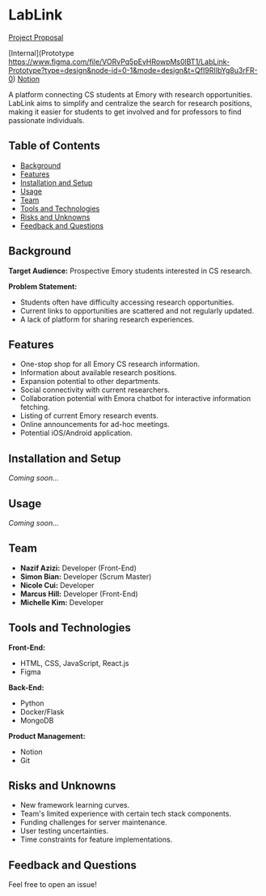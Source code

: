# LabLink

[Project Proposal](https://docs.google.com/presentation/d/1MUET9wXdNRrpPAVYPk73Sr6Xgsx1RuSuVASkQorBsf4/edit?usp=sharing)

[Internal](Prototype https://www.figma.com/file/VORvPq5pEvHRowpMs0lBT1/LabLink-Prototype?type=design&node-id=0-1&mode=design&t=QfI9RIIbYg8u3rFR-0)
[Notion](https://www.notion.so/Literate-Octo-Broccolli-3801af3234a147dd84d05b5b1f35de2a)

A platform connecting CS students at Emory with research opportunities. LabLink aims to simplify and centralize the search for research positions, making it easier for students to get involved and for professors to find passionate individuals.

## Table of Contents

- [Background](#background)
- [Features](#features)
- [Installation and Setup](#installation-and-setup)
- [Usage](#usage)
- [Team](#team)
- [Tools and Technologies](#tools-and-technologies)
- [Risks and Unknowns](#risks-and-unknowns)
- [Feedback and Questions](#feedback-and-questions)

## Background

**Target Audience:** Prospective Emory students interested in CS research.

**Problem Statement:**
- Students often have difficulty accessing research opportunities.
- Current links to opportunities are scattered and not regularly updated.
- A lack of platform for sharing research experiences.

## Features

- One-stop shop for all Emory CS research information.
- Information about available research positions.
- Expansion potential to other departments.
- Social connectivity with current researchers.
- Collaboration potential with Emora chatbot for interactive information fetching.
- Listing of current Emory research events.
- Online announcements for ad-hoc meetings.
- Potential iOS/Android application.

## Installation and Setup

_Coming soon..._ 

## Usage

_Coming soon..._ 

## Team

- **Nazif Azizi:** Developer (Front-End)
- **Simon Bian:** Developer (Scrum Master)
- **Nicole Cui:** Developer
- **Marcus Hill:** Developer (Front-End)
- **Michelle Kim:** Developer

## Tools and Technologies

**Front-End:**
- HTML, CSS, JavaScript, React.js
- Figma

**Back-End:**
- Python
- Docker/Flask
- MongoDB

**Product Management:**
- Notion
- Git

## Risks and Unknowns

- New framework learning curves.
- Team's limited experience with certain tech stack components.
- Funding challenges for server maintenance.
- User testing uncertainties.
- Time constraints for feature implementations.

## Feedback and Questions

Feel free to open an issue!
